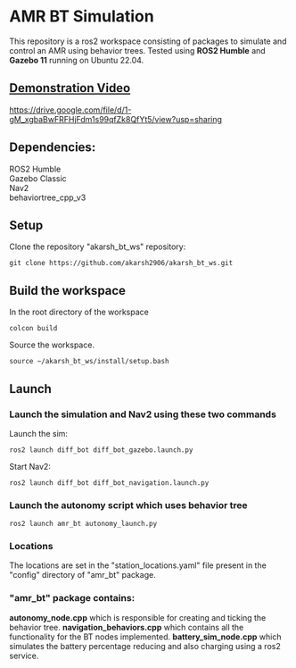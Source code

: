 
# AMR BT Simulation

This repository is a ros2 workspace consisting of packages to simulate and control an AMR using behavior trees. Tested using **ROS2 Humble** and **Gazebo 11** running on Ubuntu 22.04.
## [Demonstration Video](https://drive.google.com/file/d/1-gM_xgbaBwFRFHjFdm1s99qfZk8QfYt5/view?usp=sharing)
https://drive.google.com/file/d/1-gM_xgbaBwFRFHjFdm1s99qfZk8QfYt5/view?usp=sharing

## Dependencies:
ROS2 Humble <br>
Gazebo Classic <br>
Nav2 <br>
behaviortree_cpp_v3 <br>

## Setup
Clone the repository "akarsh_bt_ws" repository:

    git clone https://github.com/akarsh2906/akarsh_bt_ws.git


## Build the workspace
In the root directory of the workspace

    colcon build
Source the workspace.

    source ~/akarsh_bt_ws/install/setup.bash
## Launch
### Launch the simulation and Nav2 using these two commands
Launch the sim:

    ros2 launch diff_bot diff_bot_gazebo.launch.py
Start Nav2:

    ros2 launch diff_bot diff_bot_navigation.launch.py


### Launch the autonomy script which uses behavior tree


    ros2 launch amr_bt autonomy_launch.py

### Locations
The locations are set in the "station_locations.yaml" file present in the "config" directory of "amr_bt" package.

### "amr_bt" package contains:
**autonomy_node.cpp** which is responsible for creating and ticking the behavior tree.
**navigation_behaviors.cpp** which contains all the functionality for the BT nodes implemented.
**battery_sim_node.cpp** which simulates the battery percentage reducing and also charging using a ros2 service.
